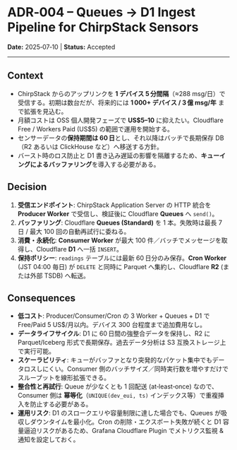 # ADR‑004 – Queues → D1 Ingest Pipeline for ChirpStack Sensors

**Date:** 2025‑07‑10 | **Status:** Accepted

---

## Context

* ChirpStack からのアップリンクを **1 デバイス 5 分間隔**（≈288 msg/日）で受信する。初期は数台だが、将来的には **1 000+ デバイス / 3 億 msg/年** まで拡張を見込む。
* 月額コストは OSS 個人開発フェーズで **US\$5–10** に抑えたい。Cloudflare Free / Workers Paid (US\$5) の範囲で運用を開始する。
* センサーデータの**保持期間は 60 日**とし、それ以降はバッチで長期保存 DB（R2 あるいは ClickHouse など）へ移送する方針。
* バースト時のロス防止と D1 書き込み遅延の影響を隔離するため、**キューイングによるバッファリング**を導入する必要がある。

## Decision

1. **受信エンドポイント**: ChirpStack Application Server の HTTP 統合を **Producer Worker** で受信し、検証後に Cloudflare **Queues** へ `send()`。
2. **バッファリング**: Cloudflare **Queues (Standard)** を 1 本。失敗時は最長 7 日 / 最大 100 回の自動再試行に委ねる。
3. **消費・永続化**: **Consumer Worker** が最大 100 件／バッチでメッセージを取得し、Cloudflare **D1** へ一括 `INSERT`。
4. **保持ポリシー**: `readings` テーブルには最新 60 日分のみ保存。**Cron Worker** (JST 04:00 毎日) が `DELETE` と同時に Parquet へ集約し、Cloudflare **R2** (または外部 TSDB) へ転送。

## Consequences

* **低コスト**: Producer/Consumer/Cron の 3 Worker + Queues + D1 で Free/Paid 5 US\$/月以内。デバイス 300 台程度まで追加費用なし。
* **データライフサイクル**: D1 に 60 日間の強整合データを保持し、R2 に Parquet/Iceberg 形式で長期保存。過去データ分析は S3 互換ストレージ上で実行可能。
* **スケーラビリティ**: キューがバッファとなり突発的なパケット集中でもデータロスしにくい。Consumer 側のバッチサイズ／同時実行数を増やすだけでスループットを線形拡張できる。
* **整合性と再試行**: Queue が少なくとも 1 回配送 (at‑least‑once) なので、Consumer 側は **幂等化**（`UNIQUE(dev_eui, ts)` インデックス等）で重複挿入を防止する必要がある。
* **運用リスク**: D1 のスロークエリや容量制限に達した場合でも、Queues が吸収しダウンタイムを最小化。Cron の削除・エクスポート失敗が続くと D1 容量逼迫リスクがあるため、Grafana Cloudflare Plugin でメトリクス監視 & 通知を設定しておく。
